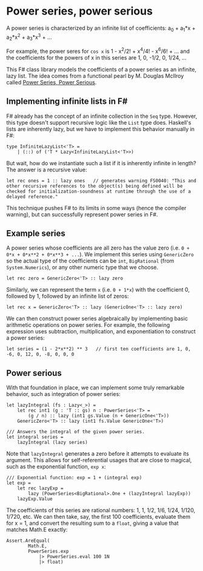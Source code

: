 # Power series, power serious

A power series is characterized by an infinite list of coefficients: a<sub>0</sub> + a<sub>1</sub>*x + a<sub>2</sub>*x<sup>2</sup> + a<sub>3</sub>*x<sup>3</sup> + ...

For example, the power seres for `cos x` is 1 - x<sup>2</sup>/2! + x<sup>4</sup>/4! - x<sup>6</sup>/6! + ... and the coefficients for the powers of x in this series are 1, 0, -1/2, 0, 1/24, ...

This F# class library models the coefficients of a power series as an infinite, lazy list. The idea comes from a functional pearl by M. Douglas McIlroy called [Power Series, Power Serious](http://citeseerx.ist.psu.edu/viewdoc/download?doi=10.1.1.333.3156&rep=rep1&type=pdf).

## Implementing infinite lists in F#

F# already has the concept of an infinite collection in the `Seq` type. However, this type doesn't support recursive logic like the `List` type does. Haskell's lists are inherently lazy, but we have to implement this behavior manually in F#:

```F#
type InfiniteLazyList<'T> =
    | (::) of ('T * Lazy<InfiniteLazyList<'T>>)
```

But wait, how do we instantiate such a list if it is inherently infinite in length? The answer is a recursive value:

```F#
let rec ones = 1 :: lazy ones   // generates warning FS0040: "This and other recursive references to the object(s) being defined will be checked for initialization-soundness at runtime through the use of a delayed reference."
```

This technique pushes F# to its limits in some ways (hence the compiler warning), but can successfully represent power series in F#.

## Example series

A power series whose coefficients are all zero has the value zero (i.e. `0 + 0*x + 0*x**2 + 0*x**3 + ...`). We implement this series using `GenericZero` so the actual type of the coefficients can be `int`, `BigRational` (from `System.Numerics`), or any other numeric type that we choose.

```F#
let rec zero = GenericZero<'T> :: lazy zero
```

Similarly, we can represent the term `x` (i.e. `0 + 1*x`) with the coefficient 0, followed by 1, followed by an infinite list of zeros:

```F#
let rec x = GenericZero<'T> :: lazy (GenericOne<'T> :: lazy zero)
```

We can then construct power series algebraically by implementing basic arithmetic operations on power series. For example, the following expression uses subtraction, multiplication, and exponentiation to construct a power series:

```F#
let series = (1 - 2*x**2) ** 3   // first ten coefficients are 1, 0, -6, 0, 12, 0, -8, 0, 0, 0
```

## Power serious

With that foundation in place, we can implement some truly remarkable behavior, such as integration of power series:

```F#
let lazyIntegral (fs : Lazy<_>) =
    let rec int1 (g : 'T :: gs) n : PowerSeries<'T> =
        (g / n) :: lazy (int1 gs.Value (n + GenericOne<'T>))
    GenericZero<'T> :: lazy (int1 fs.Value GenericOne<'T>)
    
/// Answers the integral of the given power series.
let integral series =
    lazyIntegral (lazy series)
```

Note that `lazyIntegral` generates a zero before it attempts to evaluate its argument. This allows for self-referential usages that are close to magical, such as the exponential function, `exp x`:

```F#
/// Exponential function: exp = 1 + (integral exp)
let exp =
    let rec lazyExp =
        lazy (PowerSeries<BigRational>.One + (lazyIntegral lazyExp))
    lazyExp.Value
```

The coefficients of this series are rational numbers: 1, 1, 1/2, 1/6, 1/24, 1/120, 1/720, etc. We can then take, say, the first 100 coefficients, evaluate them for x = 1, and convert the resulting sum to a `float`, giving a value that matches Math.E exactly:

```F#
Assert.AreEqual(
        Math.E,
        PowerSeries.exp
            |> PowerSeries.eval 100 1N
            |> float)
```
